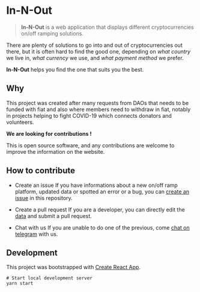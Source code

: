 # In-N-Out

> **In-N-Out** is a web application that displays different cryptocurrencies on/off ramping solutions.

There are plenty of solutions to go into and out of cryptocurrencies out there, but it is often hard to find the good one, depending on *what country* we live in, *what currency* we use, and *what payment method* we prefer. 

**In-N-Out** helps you find the one that suits you the best.

## Why

This project was created after many requests from DAOs that needs to be funded with fiat and also where members need to withdraw in fiat, notably in projects helping to fight COVID-19 which connects donators and volunteers.


**We are looking for contributions !**

This is open source software, and any contributions are welcome to improve the information on the website.

## How to contribute

- Create an issue
If you have informations about a new on/off ramp platform, updated data or spotted an error or a bug, you can [create an issue](https://github.com/pakokrew/in-n-out/issues/new) in this repository. 

- Create a pull request
If you are a developer, you can directly edit the [data](./src/lib/data.js) and submit a pull request.

- Chat with us
If you are unable to do one of the previous, come [chat on telegram](https://t.me/cryptoramping) with us.

## Development

This project was bootstrapped with [Create React App](https://github.com/facebook/create-react-app).

```shell script
# Start local development server
yarn start 
```
